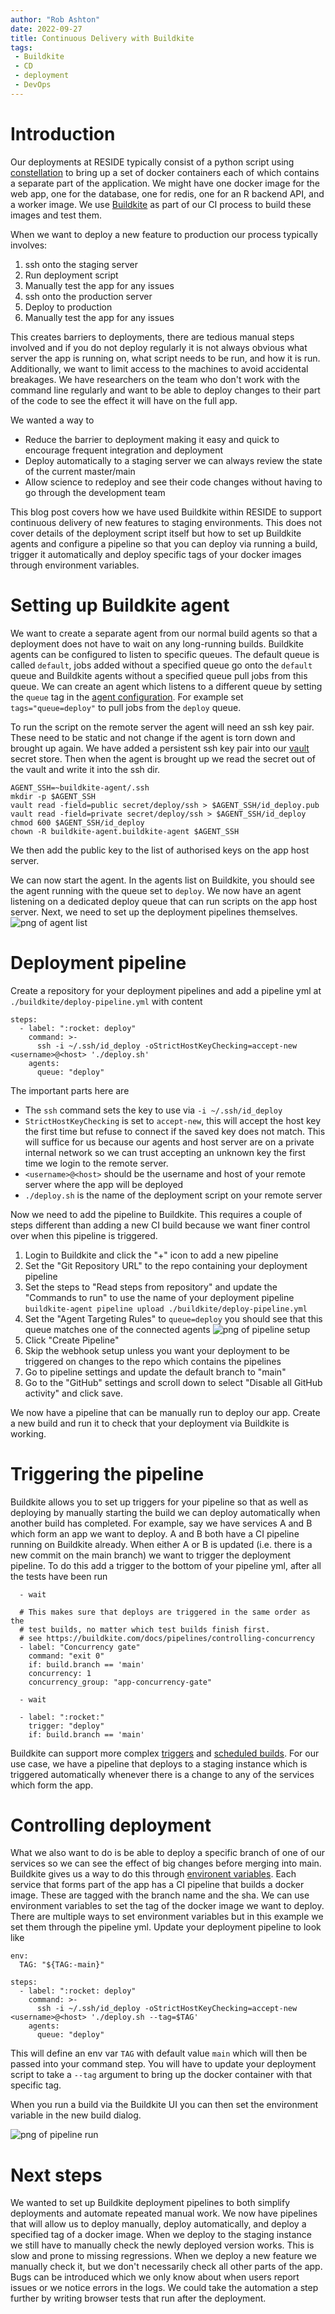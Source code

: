 ```yaml
---
author: "Rob Ashton"
date: 2022-09-27
title: Continuous Delivery with Buildkite
tags:
 - Buildkite
 - CD
 - deployment
 - DevOps
---
```


# Introduction

Our deployments at RESIDE typically consist of a python script using [constellation](https://github.com/reside-ic/constellation) to bring up a set of docker containers each of which contains a separate part of the application. We might have one docker image for the web app, one for the database, one for redis, one for an R backend API, and a worker image. We use [Buildkite](https://buildkite.com/) as part of our CI process to build these images and test them.

When we want to deploy a new feature to production our process typically involves:
1. ssh onto the staging server
1. Run deployment script
1. Manually test the app for any issues
1. ssh onto the production server
1. Deploy to production
1. Manually test the app for any issues

This creates barriers to deployments, there are tedious manual steps involved and if you do not deploy regularly it is not always obvious what server the app is running on, what script needs to be run, and how it is run. Additionally, we want to limit access to the machines to avoid accidental breakages. We have researchers on the team who don't work with the command line regularly and want to be able to deploy changes to their part of the code to see the effect it will have on the full app.

We wanted a way to
* Reduce the barrier to deployment making it easy and quick to encourage frequent integration and deployment
* Deploy automatically to a staging server we can always review the state of the current master/main
* Allow science to redeploy and see their code changes without having to go through the development team

This blog post covers how we have used Buildkite within RESIDE to support continuous delivery of new features to staging environments. This does not cover details of the deployment script itself but how to set up Buildkite agents and configure a pipeline so that you can deploy via running a build, trigger it automatically and deploy specific tags of your docker images through environment variables.

# Setting up Buildkite agent

We want to create a separate agent from our normal build agents so that a deployment does not have to wait on any long-running builds. Buildkite agents can be configured to listen to specific queues. The default queue is called `default`, jobs added without a specified queue go onto the `default` queue and Buildkite agents without a specified queue pull jobs from this queue. We can create an agent which listens to a different queue by setting the `queue` tag in the [agent configuration](https://buildkite.com/docs/agent/v3/configuration). For example set `tags="queue=deploy"` to pull jobs from the `deploy` queue.

To run the script on the remote server the agent will need an ssh key pair. These need to be static and not change if the agent is torn down and brought up again. We have added a persistent ssh key pair into our [vault](https://www.vaultproject.io/) secret store. Then when the agent is brought up we read the secret out of the vault and write it into the ssh dir.

```
AGENT_SSH=~buildkite-agent/.ssh
mkdir -p $AGENT_SSH
vault read -field=public secret/deploy/ssh > $AGENT_SSH/id_deploy.pub
vault read -field=private secret/deploy/ssh > $AGENT_SSH/id_deploy
chmod 600 $AGENT_SSH/id_deploy
chown -R buildkite-agent.buildkite-agent $AGENT_SSH
```

We then add the public key to the list of authorised keys on the app host server.

We can now start the agent. In the agents list on Buildkite, you should see the agent running with the queue set to `deploy`. We now have an agent listening on a dedicated deploy queue that can run scripts on the app host server. Next, we need to set up the deployment pipelines themselves.
<img src="/img/buildkite-cd-agent.png" alt="png of agent list"/>

# Deployment pipeline

Create a repository for your deployment pipelines and add a pipeline yml at `./buildkite/deploy-pipeline.yml` with content

```
steps:
  - label: ":rocket: deploy"
    command: >-
      ssh -i ~/.ssh/id_deploy -oStrictHostKeyChecking=accept-new <username>@<host> './deploy.sh'
    agents:
      queue: "deploy"
```

The important parts here are
* The `ssh` command sets the key to use via `-i ~/.ssh/id_deploy`
* `StrictHostKeyChecking` is set to `accept-new`, this will accept the host key the first time but refuse to connect if the saved key does not match. This will suffice for us because our agents and host server are on a private internal network so we can trust accepting an unknown key the first time we login to the remote server.
* `<username>@<host>` should be the username and host of your remote server where the app will be deployed
* `./deploy.sh` is the name of the deployment script on your remote server

Now we need to add the pipeline to Buildkite. This requires a couple of steps different than adding a new CI build because we want finer control over when this pipeline is triggered.

1. Login to Buildkite and click the "+" icon to add a new pipeline
1. Set the "Git Repository URL" to the repo containing your deployment pipeline
1. Set the steps to "Read steps from repository" and update the "Commands to run" to use the name of your deployment pipeline `buildkite-agent pipeline upload ./buildkite/deploy-pipeline.yml`
1. Set the "Agent Targeting Rules" to `queue=deploy` you should see that this queue matches one of the connected agents
   <img src="/img/buildkite-cd-pipeline.png" alt="png of pipeline setup"/>
1. Click "Create Pipeline"
1. Skip the webhook setup unless you want your deployment to be triggered on changes to the repo which contains the pipelines
1. Go to pipeline settings and update the default branch to "main"
1. Go to the "GitHub" settings and scroll down to select "Disable all GitHub activity" and click save.

We now have a pipeline that can be manually run to deploy our app. Create a new build and run it to check that your deployment via Buildkite is working.

# Triggering the pipeline

Buildkite allows you to set up triggers for your pipeline so that as well as deploying by manually starting the build we can deploy automatically when another build has completed. For example, say we have services A and B which form an app we want to deploy. A and B both have a CI pipeline running on Buildkite already. When either A or B is updated (i.e. there is a new commit on the main branch) we want to trigger the deployment pipeline. To do this add a trigger to the bottom of your pipeline yml, after all the tests have been run

```
  - wait

  # This makes sure that deploys are triggered in the same order as the
  # test builds, no matter which test builds finish first.
  # see https://buildkite.com/docs/pipelines/controlling-concurrency
  - label: "Concurrency gate"
    command: "exit 0"
    if: build.branch == 'main'
    concurrency: 1
    concurrency_group: "app-concurrency-gate"

  - wait

  - label: ":rocket:"
    trigger: "deploy"
    if: build.branch == 'main'
```

Buildkite can support more complex [triggers](https://buildkite.com/docs/pipelines/trigger-step) and [scheduled builds](https://buildkite.com/docs/pipelines/scheduled-builds). For our use case, we have a pipeline that deploys to a staging instance which is triggered automatically whenever there is a change to any of the services which form the app.


# Controlling deployment

What we also want to do is be able to deploy a specific branch of one of our services so we can see the effect of big changes before merging into main. Buildkite gives us a way to do this through [environent variables](https://buildkite.com/docs/pipelines/environment-variables#defining-your-own). Each service that forms part of the app has a CI pipeline that builds a docker image. These are tagged with the branch name and the sha. We can use environment variables to set the tag of the docker image we want to deploy. There are multiple ways to set environment variables but in this example we set them through the pipeline yml. Update your deployment pipeline to look like

```
env:
  TAG: "${TAG:-main}"

steps:
  - label: ":rocket: deploy"
    command: >-
      ssh -i ~/.ssh/id_deploy -oStrictHostKeyChecking=accept-new <username>@<host> './deploy.sh --tag=$TAG'
    agents:
      queue: "deploy"
```

This will define an env var `TAG` with default value `main` which will then be passed into your command step. You will have to update your deployment script to take a `--tag` argument to bring up the docker container with that specific tag.

When you run a build via the Buildkite UI you can then set the environment variable in the new build dialog.

<img src="/img/buildkite-cd-run.png" alt="png of pipeline run"/>

# Next steps

We wanted to set up Buildkite deployment pipelines to both simplify deployments and automate repeated manual work. We now have pipelines that will allow us to deploy manually, deploy automatically, and deploy a specified tag of a docker image. When we deploy to the staging instance we still have to manually check the newly deployed version works. This is slow and prone to missing regressions. When we deploy a new feature we manually check it, but we don't necessarily check all other parts of the app. Bugs can be introduced which we only know about when users report issues or we notice errors in the logs. We could take the automation a step further by writing browser tests that run after the deployment.
